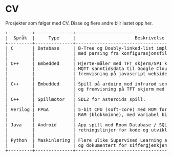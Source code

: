 # CV

Prosjekter som følger med CV. Disse og flere andre blir lastet opp her.
<pre>
+---------+--------------+-------------------------------------------------------+
|  Språk  |     Type     |                      Beskrivelse                      |
+---------+--------------+-------------------------------------------------------+
| C       | Database     | B-Tree og Doubly-linked-list implementasjon,          |
|         |              | med parsing fra konfigurasjonsfil.                    |
|         |              |                                                       |
| C++     | Embedded     | Hjerte-måler med TFT skjerm/SPI kommunikasjon,        |
|         |              | MQTT sanntidsdata til Google Cloud/FireBase og        |
|         |              | fremvisning på javascript webside.                    |
|         |              |                                                       |
| C++     | Embedded     | Spill på arduino med infrarød sensor, fjernkontroll   |
|         |              | og fremvisning på TFT skjerm med bruk av SD kort.     |
|         |              |                                                       |
| C++     | Spillmotor   | SDL2 for Asteroids spill.                             |
|         |              |                                                       |
| Verilog | FPGA         | 5-bit CPU (soft-core) med ROM for instruksjoner,      |
|         |              | RAM (blokkminne), med variabel bit lengde.            |
|         |              |                                                       |
| Java    | Android      | App spill med Room Database / SQL, fulgt Google       |
|         |              | retningslinjer for kode og utvikling.                 |
|         |              |                                                       |
| Python  | Maskinlæring | Flere ulike Supervised Learning algoritmer testet     |
|         |              | og dokumentert for siffergjenkjenning på MNIST data.  |
+---------+--------------+-------------------------------------------------------+
</pre>
